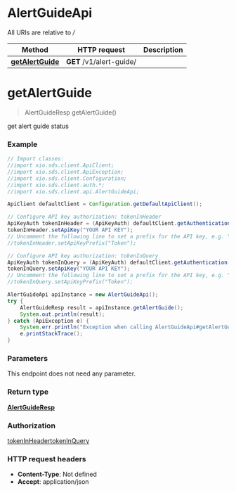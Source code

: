 # AlertGuideApi

All URIs are relative to */*

Method | HTTP request | Description
------------- | ------------- | -------------
[**getAlertGuide**](AlertGuideApi.md#getAlertGuide) | **GET** /v1/alert-guide/ | 

<a name="getAlertGuide"></a>
# **getAlertGuide**
> AlertGuideResp getAlertGuide()



get alert guide status

### Example
```java
// Import classes:
//import xio.sds.client.ApiClient;
//import xio.sds.client.ApiException;
//import xio.sds.client.Configuration;
//import xio.sds.client.auth.*;
//import xio.sds.client.api.AlertGuideApi;

ApiClient defaultClient = Configuration.getDefaultApiClient();

// Configure API key authorization: tokenInHeader
ApiKeyAuth tokenInHeader = (ApiKeyAuth) defaultClient.getAuthentication("tokenInHeader");
tokenInHeader.setApiKey("YOUR API KEY");
// Uncomment the following line to set a prefix for the API key, e.g. "Token" (defaults to null)
//tokenInHeader.setApiKeyPrefix("Token");

// Configure API key authorization: tokenInQuery
ApiKeyAuth tokenInQuery = (ApiKeyAuth) defaultClient.getAuthentication("tokenInQuery");
tokenInQuery.setApiKey("YOUR API KEY");
// Uncomment the following line to set a prefix for the API key, e.g. "Token" (defaults to null)
//tokenInQuery.setApiKeyPrefix("Token");

AlertGuideApi apiInstance = new AlertGuideApi();
try {
    AlertGuideResp result = apiInstance.getAlertGuide();
    System.out.println(result);
} catch (ApiException e) {
    System.err.println("Exception when calling AlertGuideApi#getAlertGuide");
    e.printStackTrace();
}
```

### Parameters
This endpoint does not need any parameter.

### Return type

[**AlertGuideResp**](AlertGuideResp.md)

### Authorization

[tokenInHeader](../README.md#tokenInHeader)[tokenInQuery](../README.md#tokenInQuery)

### HTTP request headers

 - **Content-Type**: Not defined
 - **Accept**: application/json

